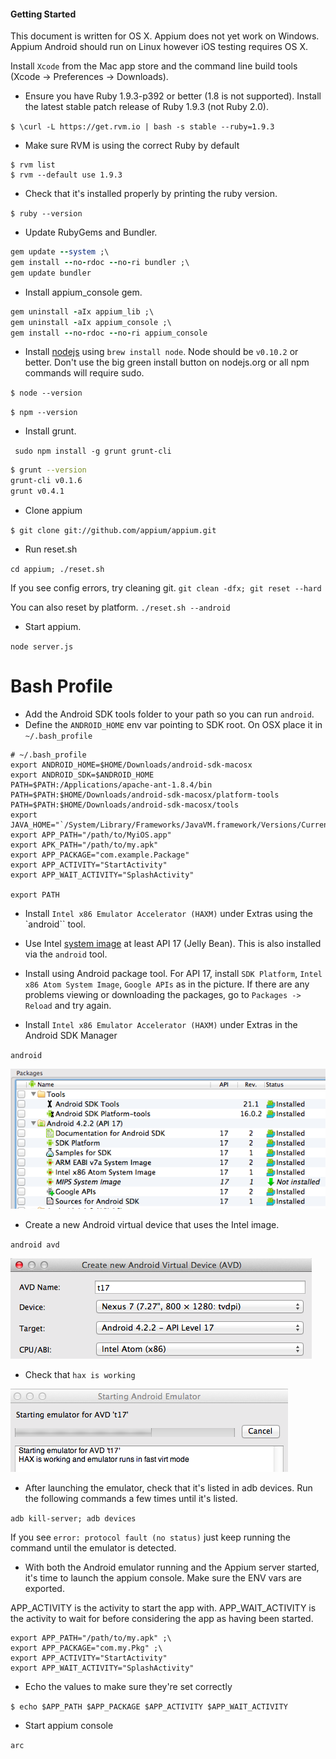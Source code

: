 #### Getting Started

This document is written for OS X. Appium does not yet work on Windows.
Appium Android should run on Linux however iOS testing requires OS X.

Install `Xcode` from the Mac app store and the command line build tools (Xcode -> Preferences -> Downloads).

- Ensure you have Ruby 1.9.3-p392 or better (1.8 is not supported). Install the latest stable patch release of Ruby 1.9.3 (not Ruby 2.0).

`$ \curl -L https://get.rvm.io | bash -s stable --ruby=1.9.3`

- Make sure RVM is using the correct Ruby by default

```
$ rvm list
$ rvm --default use 1.9.3
```

- Check that it's installed properly by printing the ruby version.

`$ ruby --version`

- Update RubyGems and Bundler.

```ruby
gem update --system ;\
gem install --no-rdoc --no-ri bundler ;\
gem update bundler
```

- Install appium_console gem.

```ruby
gem uninstall -aIx appium_lib ;\
gem uninstall -aIx appium_console ;\
gem install --no-rdoc --no-ri appium_console
```

- Install [nodejs](http://nodejs.org/) using `brew install node`. Node should be `v0.10.2` or better.
Don't use the big green install button on nodejs.org or all npm commands will require sudo.

`$ node --version`

`$ npm --version`

- Install grunt.

` sudo npm install -g grunt grunt-cli`

```bash
$ grunt --version
grunt-cli v0.1.6
grunt v0.4.1
```

- Clone appium

`$ git clone git://github.com/appium/appium.git`

- Run reset.sh

`cd appium; ./reset.sh`

If you see config errors, try cleaning git. `git clean -dfx; git reset --hard`

You can also reset by platform. `./reset.sh --android`

- Start appium.

`node server.js`


# Bash Profile
- Add the Android SDK tools folder to your path so you can run `android`.
- Define the `ANDROID_HOME` env var pointing to SDK root. On OSX place it in `~/.bash_profile`

```
# ~/.bash_profile
export ANDROID_HOME=$HOME/Downloads/android-sdk-macosx
export ANDROID_SDK=$ANDROID_HOME
PATH=$PATH:/Applications/apache-ant-1.8.4/bin
PATH=$PATH:$HOME/Downloads/android-sdk-macosx/platform-tools
PATH=$PATH:$HOME/Downloads/android-sdk-macosx/tools
export JAVA_HOME="`/System/Library/Frameworks/JavaVM.framework/Versions/Current/Commands/java_home`"
export APP_PATH="/path/to/MyiOS.app"
export APK_PATH="/path/to/my.apk"
export APP_PACKAGE="com.example.Package"
export APP_ACTIVITY="StartActivity"
export APP_WAIT_ACTIVITY="SplashActivity"

export PATH
```


- Install `Intel x86 Emulator Accelerator (HAXM)` under Extras using the `android`` tool.
- Use Intel [system image](http://software.intel.com/en-us/articles/android-4-2-jelly-bean-x86-emulator-system-image)
at least API 17 (Jelly Bean). This is also installed via the `android` tool.

- Install using Android package tool. For API 17, install `SDK Platform`, `Intel x86 Atom System Image`, `Google APIs` as in the picture. 
If there are any problems viewing or downloading the packages, go to `Packages -> Reload` and try again.

- Install `Intel x86 Emulator Accelerator (HAXM)` under Extras in the Android SDK Manager

`android`

![](img/packages.png)

- Create a new Android virtual device that uses the Intel image.

`android avd`

![](img/avd_settings.png)

- Check that `hax is working`

![](img/hax.png)

- After launching the emulator, check that it's listed in adb devices. Run the following commands a few times until it's listed.

`adb kill-server; adb devices`

If you see `error: protocol fault (no status)` just keep running the command until the emulator is detected.

- With both the Android emulator running and the Appium server started, it's time to launch the appium console. Make sure the ENV vars are exported.

APP_ACTIVITY is the activity to start the app with.
APP_WAIT_ACTIVITY is the activity to wait for before considering the app as having been started.

```
export APP_PATH="/path/to/my.apk" ;\
export APP_PACKAGE="com.my.Pkg" ;\
export APP_ACTIVITY="StartActivity"
export APP_WAIT_ACTIVITY="SplashActivity"
```

- Echo the values to make sure they're set correctly

`$ echo $APP_PATH $APP_PACKAGE $APP_ACTIVITY $APP_WAIT_ACTIVITY`

- Start appium console

`arc`
